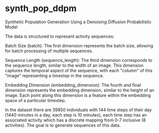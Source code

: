 # synth_pop_ddpm
Synthetic Population Generation Using a Denoising Diffusion Probabilistic Model


The data is structured to represent activity sequences:

Batch Size (batch): The first dimension represents the batch size, allowing for batch processing of multiple sequences.

Sequence Length (sequence_length): The third dimension corresponds to the sequence length, similar to the width of an image. This dimension captures the temporal aspect of the sequence, with each "column" of this "image" representing a timestep in the sequence.

Embedding Dimension (embedding_dimension): The fourth and final dimension represents the embedding dimension, similar to the height of an image. Each point along this dimension is a feature within the embedding space of a particular timestep.

In the dataset there are 39850 individuals with 144 time steps of their day (1440 minutes in a day, each step is 10 minutes), each time step has an associated activity which has a discrete mapping from 0-7 inclusive (8 activities). The goal is to generate sequences of this data.

